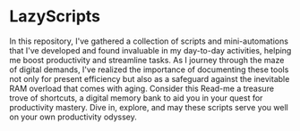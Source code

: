 # LazyScripts
In this repository, I've gathered a collection of scripts and mini-automations that I've developed and found invaluable in my day-to-day activities, helping me boost productivity and streamline tasks. As I journey through the maze of digital demands, I've realized the importance of documenting these tools not only for present efficiency but also as a safeguard against the inevitable RAM overload that comes with aging. Consider this Read-me a treasure trove of shortcuts, a digital memory bank to aid you in your quest for productivity mastery. Dive in, explore, and may these scripts serve you well on your own productivity odyssey.
